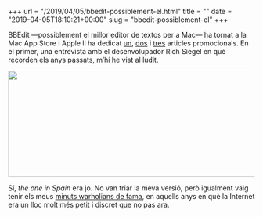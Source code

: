+++
url = "/2019/04/05/bbedit-possiblement-el.html"
title = ""
date = "2019-04-05T18:10:21+00:00"
slug = "bbedit-possiblement-el"
+++

BBEdit —possiblement el millor editor de textos per a Mac— ha tornat a la Mac App Store i Apple li ha dedicat [un](https://itunes.apple.com/us/story/id1435835881), [dos](https://itunes.apple.com/us/story/id1451975928) i [tres](https://itunes.apple.com/us/story/id1433999132) articles promocionals. En el primer, una entrevista amb el desenvolupador Rich Siegel en què recorden els anys passats, m’hi he vist al·ludit.

<img src="/uploads/2019/adecdb41ee.jpg" width="600" height="217" alt="" />

Sí, *the one in Spain* era jo. No van triar la meva versió, però igualment vaig tenir els meus [minuts warholians de fama](/2003/06/03/bbedit), en aquells anys en què la Internet era un lloc molt més petit i discret que no pas ara.
